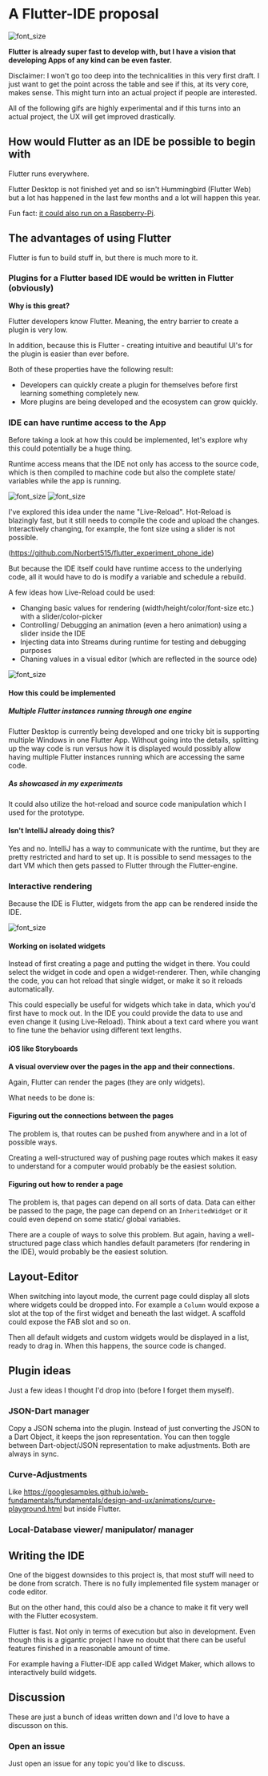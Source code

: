 # A Flutter-IDE proposal

![font_size](https://github.com/Norbert515/flutter_ide/tree/master/assets/font_size_cut_gif.gif)

**Flutter is already super fast to develop with, but I have a vision that developing Apps of any kind can be even faster.**

Disclaimer: I won't go too deep into the technicalities in this very first draft. I just want to get the point across the table
and see if this, at its very core, makes sense. This might turn into an actual project if people are interested.

All of the following gifs are highly experimental and if this turns into an actual project, the UX will get improved 
drastically.

## How would Flutter as an IDE be possible to begin with

Flutter runs everywhere. 

Flutter Desktop is not finished yet and so isn't Hummingbird (Flutter Web) but a lot has happened in the last few months and a lot will happen this year.

Fun fact: [it could also run on a Raspberry-Pi](https://medium.com/flutter-io/flutter-on-raspberry-pi-mostly-from-scratch-2824c5e7dcb1).

## The advantages of using Flutter

Flutter is fun to build stuff in, but there is much more to it.

### Plugins for a Flutter based IDE would be written in Flutter (obviously)

**Why is this great?**

Flutter developers know Flutter. Meaning, the entry barrier to create a plugin is very low. 

In addition, because this is Flutter - creating intuitive and beautiful UI's for the plugin is easier
than ever before.

Both of these properties have the following result:
- Developers can quickly create a plugin for themselves before first learning something completely new.
- More plugins are being developed and the ecosystem can grow quickly.

### IDE can have runtime access to the App

Before taking a look at how this could be implemented, let's explore why this could potentially be a huge thing.

Runtime access means that the IDE not only has access to the source code, which is then compiled to machine
code but also the complete state/ variables while the app is running.

![font_size](https://github.com/Norbert515/flutter_ide/tree/master/assets/text_cut_gif.gif)
![font_size](https://github.com/Norbert515/flutter_ide/tree/master/assets/material_color_cut_gif.gif)

I've explored this idea under the name "Live-Reload". Hot-Reload is blazingly fast, but it still needs to
compile the code and upload the changes. Interactively changing, for example, the font size using a slider is not possible.

(https://github.com/Norbert515/flutter_experiment_phone_ide)

But because the IDE itself could have runtime access to the underlying code, all it would have to do is modify a variable
and schedule a rebuild. 

A few ideas how Live-Reload could be used:
- Changing basic values for rendering (width/height/color/font-size etc.) with a slider/color-picker
- Controlling/ Debugging an animation (even a hero animation) using a slider inside the IDE
- Injecting data into Streams during runtime for testing and debugging purposes
- Chaning values in a visual editor (which are reflected in the source ode)

![font_size](https://github.com/Norbert515/flutter_ide/tree/master/assets/color_cut_gif.gif)

#### How this could be implemented

##### Multiple Flutter instances running through one engine
Flutter Desktop is currently being developed and one tricky bit is supporting multiple Windows in one Flutter App.
Without going into the details, splitting up the way code is run versus how it is displayed would possibly allow having multiple Flutter instances running which are accessing the same code.

##### As showcased in my experiments
It could also utilize the hot-reload and source code manipulation which I used for the prototype.

#### Isn't IntelliJ already doing this?
Yes and no. IntelliJ has a way to communicate with the runtime, but they are pretty restricted and hard to set up.
It is possible to send messages to the dart VM which then gets passed to Flutter through the Flutter-engine. 

### Interactive rendering

Because the IDE is Flutter, widgets from the app can be rendered inside the IDE.

![font_size](https://github.com/Norbert515/flutter_ide/tree/master/assets/live_reloading_text_cut_gif.gif)

#### Working on isolated widgets

Instead of first creating a page and putting the widget in there. You could select the widget in code and open
a widget-renderer. Then, while changing the code, you can hot reload that single widget, or make it so it reloads
automatically.

This could especially be useful for widgets which take in data, which you'd first have to mock out. In the IDE you could
provide the data to use and even change it (using Live-Reload). Think about a text card where you want to fine tune
the behavior using different text lengths.

#### iOS like Storyboards

**A visual overview over the pages in the app and their connections.**

Again, Flutter can render the pages (they are only widgets). 

What needs to be done is:

#### Figuring out the connections between the pages

The problem is, that routes can be pushed from anywhere and in a lot of possible ways.

Creating a well-structured way of pushing page routes which makes it easy to understand for a computer would 
probably be the easiest solution.

#### Figuring out how to render a page

The problem is, that pages can depend on all sorts of data. Data can either be passed to the page, the page can
depend on an `InheritedWidget` or it could even depend on some static/ global variables.

There are a couple of ways to solve this problem. But again, having a well-structured page class which handles
default parameters (for rendering in the IDE), would probably be the easiest solution.

## Layout-Editor

When switching into layout mode, the current page could display all slots where widgets could be dropped into. 
For example a `Column` would expose a slot at the top of the first widget and beneath the last widget. A scaffold could expose the 
FAB slot and so on.

Then all default widgets and custom widgets would be displayed in a list, ready to drag in. 
When this happens, the source code is changed.

## Plugin ideas

Just a few ideas I thought I'd drop into (before I forget them myself).

### JSON-Dart manager
Copy a JSON schema into the plugin. Instead of just converting the JSON to a Dart Object, it keeps the json
representation. You can then toggle between Dart-object/JSON representation to make adjustments. Both are always in sync.

### Curve-Adjustments 
Like https://googlesamples.github.io/web-fundamentals/fundamentals/design-and-ux/animations/curve-playground.html
but inside Flutter.

### Local-Database viewer/ manipulator/ manager

## Writing the IDE

One of the biggest downsides to this project is, that most stuff will need to be done from scratch.
There is no fully implemented file system manager or code editor. 

But on the other hand, this could also be a chance to make it fit very well with
the Flutter ecosystem.

Flutter is fast. Not only in terms of execution but also in development. Even though this is a gigantic project
I have no doubt that there can be useful features finished in a reasonable amount of time.

For example having a Flutter-IDE app called Widget Maker, which allows to interactively build widgets.

## Discussion

These are just a bunch of ideas written down and I'd love to have a discusson on this.

### Open an issue
Just open an issue for any topic you'd like to discuss.
